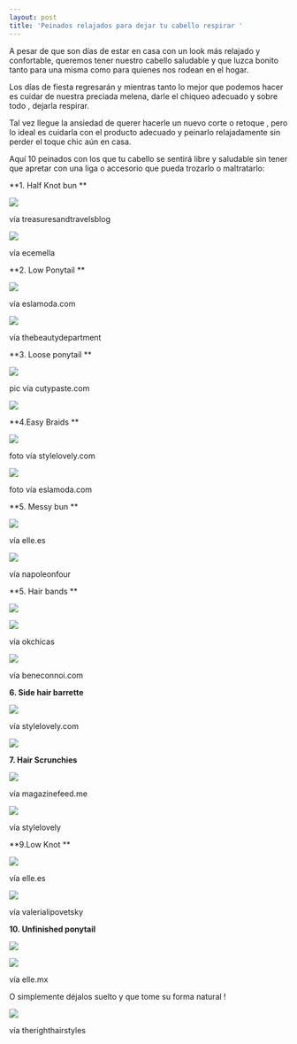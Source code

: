 ```yaml
---
layout: post
title: 'Peinados relajados para dejar tu cabello respirar '
---
```

A pesar de que son días de estar en casa con un look más relajado y confortable, queremos tener nuestro cabello saludable y que luzca bonito tanto para una misma como para quienes nos rodean en el hogar.

Los días de fiesta regresarán y mientras tanto lo mejor que podemos hacer es cuidar de nuestra preciada melena, darle el chiqueo adecuado y sobre todo , dejarla respirar. 

Tal vez llegue la ansiedad de querer hacerle un nuevo corte o retoque , pero lo ideal es cuidarla con el producto adecuado y peinarlo relajadamente sin perder el toque chic aún en casa. 

Aquí 10 peinados con los que tu cabello se sentirá libre y saludable sin tener que apretar con una liga o accesorio que pueda trozarlo o maltratarlo:

**1. Half Knot bun **

![](/img/uploads/mediorecojidoconnudo.jpg)

vía treasuresandtravelsblog

![](/img/uploads/mediorecogidonudo2.jpg)

vía ecemella

**2. Low Ponytail **

![](/img/uploads/ponytail.jpg)

vía eslamoda.com

![](/img/uploads/coletanudo.jpg)

vía thebeautydepartment

**3. Loose ponytail **

![](/img/uploads/-coletabaja1.jpg)

pic vía cutypaste.com

![](/img/uploads/liston.jpg)

**4.Easy Braids **

![](/img/uploads/trenzas.jpg)

foto vía stylelovely.com

![](/img/uploads/trenza.jpg)

foto vía eslamoda.com 

**5. Messy bun **

![](/img/uploads/chongo1.jpg)

vía elle.es 

![](/img/uploads/messybun3.jpg)

vía napoleonfour

**5. Hair bands **

![](/img/uploads/coletamascada.jpg)

![](/img/uploads/mediorecogido.jpg)

vía okchicas

![](/img/uploads/hairbandchina.jpg)

vía beneconnoi.com

**6. Side hair barrette**

![](/img/uploads/peinadorecogido.jpg)

vía stylelovely.com

![](/img/uploads/sidehairbarrettes.jpg)

**7. Hair Scrunchies**

![](/img/uploads/scrunchie.jpg)

vía magazinefeed.me

![](/img/uploads/scrunchies.jpg)

vía stylelovely

**9.Low Knot **

![](/img/uploads/nudo.jpg)

vía elle.es

![](/img/uploads/nudo2.jpg)

vía valerialipovetsky

**10. Unfinished ponytail**

![](/img/uploads/unfinishedponytail.jpg)

![](/img/uploads/unfinishedponytail2.jpg)

vía elle.mx 

O simplemente déjalos suelto y que tome su forma natural ! 

![](/img/uploads/curlyhair.jpg)

vía therighthairstyles
